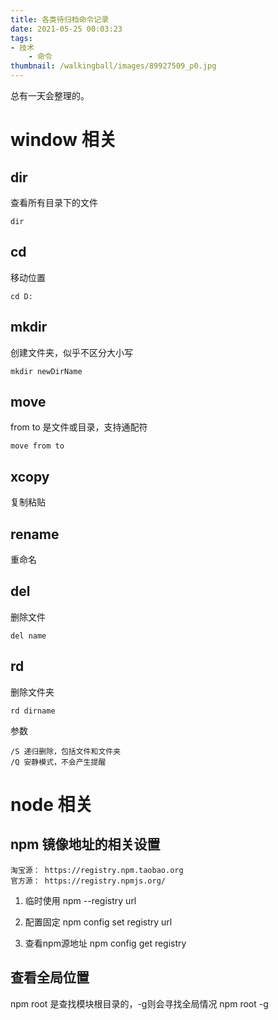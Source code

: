 ```yaml
---
title: 各类待归档命令记录
date: 2021-05-25 00:03:23
tags:
- 技术
    - 命令
thumbnail: /walkingball/images/89927509_p0.jpg
---
```


总有一天会整理的。

# window 相关

## dir
查看所有目录下的文件

    dir

## cd
移动位置

    cd D:

## mkdir
创建文件夹，似乎不区分大小写

    mkdir newDirName

## move
from to 是文件或目录，支持通配符

    move from to

## xcopy
复制粘贴

## rename
重命名

## del
删除文件

    del name

## rd
删除文件夹

    rd dirname

参数

    /S 递归删除，包括文件和文件夹
    /Q 安静模式，不会产生提醒


# node 相关

## npm 镜像地址的相关设置

    淘宝源： https://registry.npm.taobao.org 
    官方源： https://registry.npmjs.org/ 

1. 临时使用
npm --registry url

2. 配置固定
npm config set registry url

3. 查看npm源地址
npm config get registry

## 查看全局位置
npm root 是查找模块根目录的，-g则会寻找全局情况
    npm root -g